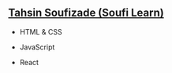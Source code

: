 ## [Tahsin Soufizade (Soufi Learn)](https://instagram.com/soufi_learn)
- HTML & CSS
* JavaScript
+ React
